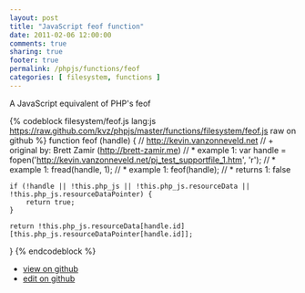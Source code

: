 ```yaml
---
layout: post
title: "JavaScript feof function"
date: 2011-02-06 12:00:00
comments: true
sharing: true
footer: true
permalink: /phpjs/functions/feof
categories: [ filesystem, functions ]
---
```

A JavaScript equivalent of PHP's feof
<!-- more -->
{% codeblock filesystem/feof.js lang:js https://raw.github.com/kvz/phpjs/master/functions/filesystem/feof.js raw on github %}
function feof (handle) {
    // http://kevin.vanzonneveld.net
    // +   original by: Brett Zamir (http://brett-zamir.me)
    // *     example 1: var handle = fopen('http://kevin.vanzonneveld.net/pj_test_supportfile_1.htm', 'r');
    // *     example 1: fread(handle, 1);
    // *     example 1: feof(handle);
    // *     returns 1: false

    if (!handle || !this.php_js || !this.php_js.resourceData || !this.php_js.resourceDataPointer) {
        return true;
    }

    return !this.php_js.resourceData[handle.id][this.php_js.resourceDataPointer[handle.id]];

}
{% endcodeblock %}
<ul>
 <li><a href="https://github.com/kvz/phpjs/blob/master/functions/filesystem/feof.js">view on github</a></li>
 <li><a href="https://github.com/kvz/phpjs/edit/master/functions/filesystem/feof.js">edit on github</a></li>
</ul>
